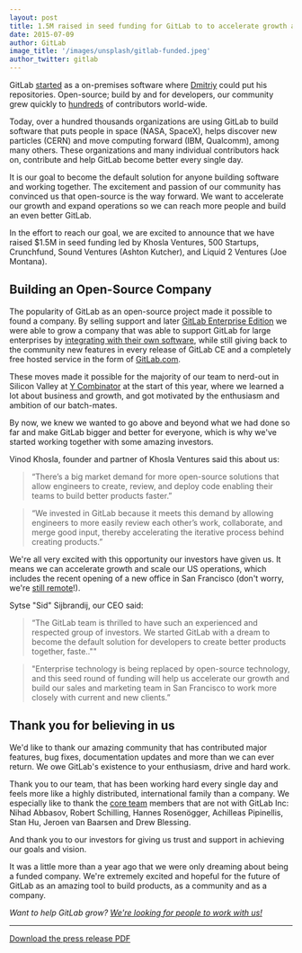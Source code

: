 ```yaml
---
layout: post
title: 1.5M raised in seed funding for GitLab to to accelerate growth and expand operations
date: 2015-07-09
author: GitLab
image_title: '/images/unsplash/gitlab-funded.jpeg'
author_twitter: gitlab
---
```


GitLab [started](https://gitlab.com/gitlab-org/gitlab-ce/commits/v0.9.4) as a
on-premises software where [Dmitriy](https://about.gitlab.com/team)
could put his repositories.
Open-source; build by and for developers, our community grew quickly to
[hundreds](http://contributors.gitlab.com/) of contributors world-wide.

Today, over a hundred thousands organizations are using GitLab to build software
that puts people in space (NASA, SpaceX), helps discover new particles (CERN) and
move computing forward (IBM, Qualcomm), among many others.
These organizations and many individual contributors hack on,
contribute and help GitLab become better every single day.

It is our goal to become the default solution for anyone building software and
working together. The excitement and passion of our community has convinced us
that open-source is the way forward. We want to accelerate our growth and expand
operations so we can reach more people and build an even better GitLab.

In the effort to reach our goal, we are excited to announce that we have raised
$1.5M in seed funding led by Khosla Ventures, 500 Startups, Crunchfund,
Sound Ventures (Ashton Kutcher), and Liquid 2 Ventures (Joe Montana).

<!--more-->

## Building an Open-Source Company

The popularity of GitLab as an open-source project made it possible to found a
company. By selling support and later [GitLab Enterprise Edition](https://about.gitlab.com/pricing/)
we were able to grow a company that was able to support GitLab for large enterprises
by [integrating with their own software](https://about.gitlab.com/features/#compare),
while still giving back to the community new features in every release of GitLab CE
and a completely free hosted service in the form of [GitLab.com](https://about.gitlab.com/gitlab-com/).

These moves made it possible for the majority of our team to nerd-out in Silicon Valley
at [Y Combinator](https://about.gitlab.com/2015/03/04/gitlab-is-part-of-the-y-combinator-family/)
at the start of this year, where we learned a lot about business and growth, and
got motivated by the enthusiasm and ambition of our batch-mates.

By now, we knew we wanted to go above and beyond what we had done so far
and make GitLab bigger and better for everyone, which is why we've started
working together with some amazing investors.

Vinod Khosla, founder and partner of Khosla Ventures said this about us:

> “There’s a big market demand for more open-source solutions that allow engineers
to create, review, and deploy code enabling their teams to build better products faster.”

> “We invested in GitLab because it meets this demand by allowing engineers to more
easily review each other’s work, collaborate, and merge good input,
thereby accelerating the iterative process behind creating products.”

We're all very excited with this opportunity our investors have given us.
It means we can accelerate growth and scale our US operations, which
includes the recent opening of a new office in San Francisco (don't worry,
we're [still remote](https://about.gitlab.com/2015/04/08/the-remote-manifesto/)!).

Sytse "Sid" Sijbrandij, our CEO said:

> “The GitLab team is thrilled to have such an experienced and respected group of investors.
We started GitLab with a dream to become the default solution for developers to
create better products together, faste..""

> "Enterprise technology is being replaced by open-source technology,
and this seed round of funding will help us accelerate our growth and
build our sales and marketing team in San Francisco to work more closely with
current and new clients.”

## Thank you for believing in us

We'd like to thank our amazing community that has contributed major features,
bug fixes, documentation updates and more than we can ever return. We owe
GitLab's existence to your enthusiasm, drive and hard work.

Thank you to our team, that has been working hard every single day and feels
more like a highly distributed, international family than a company.
We especially like to thank the [core team](https://about.gitlab.com/core-team)
members that are not with GitLab Inc: Nihad Abbasov, Robert Schilling,
Hannes Rosenögger, Achilleas Pipinellis, Stan Hu, Jeroen van Baarsen and Drew Blessing.

And thank you to our investors for giving us trust and support in achieving our
goals and vision.

It was a little more than a year ago that we were only dreaming about being
a funded company. We're extremely excited and hopeful for the future of GitLab
as an amazing tool to build products, as a community and as a company.

_Want to help GitLab grow? [We're looking for people to work with us!](https://about.gitlab.com/jobs)_

---

[Download the press release PDF](/images/press/press/GitLab_Seed_Funding_Press_Announcement.pdf)
